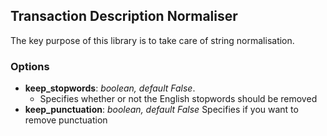 ## Transaction Description Normaliser
The key purpose of this library is to take care of string normalisation.

### Options
* **keep_stopwords**: *boolean, default False*. 
	* Specifies whether or not the English stopwords should be removed
* **keep_punctuation**: *boolean, default False*  Specifies if you want to remove punctuation